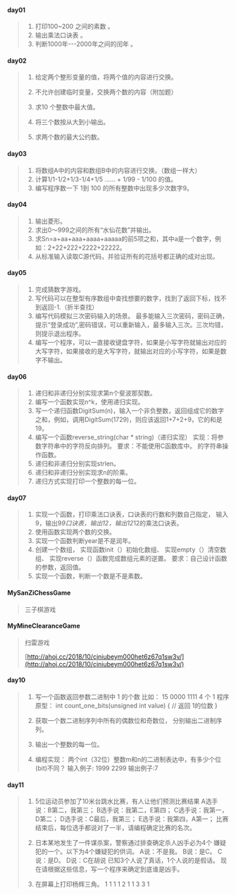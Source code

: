 #### day01

> 1. 打印100~200 之间的素数 。
> 2. 输出乘法口诀表 。
> 3. 判断1000年---2000年之间的闰年 。

#### day02

> 1. 给定两个整形变量的值，将两个值的内容进行交换。 
>
> 2. 不允许创建临时变量，交换两个数的内容（附加题） 
> 3. 求10 个整数中最大值。 
> 4. 将三个数按从大到小输出。 
> 5. 求两个数的最大公约数。

#### day03

> 1. 将数组A中的内容和数组B中的内容进行交换。（数组一样大）
> 2. 计算1/1-1/2+1/3-1/4+1/5 …… + 1/99 - 1/100 的值。
> 3. 编写程序数一下 1到 100 的所有整数中出现多少次数字9。 

#### day04

> 1. 输出菱形。
> 2. 求出0～999之间的所有“水仙花数”并输出。
> 3. 求Sn=a+aa+aaa+aaaa+aaaaa的前5项之和，其中a是一个数字，例如：2+22+222+2222+22222。
> 4. 从标准输入读取C源代码，并验证所有的花括号都正确的成对出现。 

#### day05

> 1. 完成猜数字游戏。
> 2. 写代码可以在整型有序数组中查找想要的数字，找到了返回下标，找不到返回-1.（折半查找）
> 3. 编写代码模拟三次密码输入的场景。 
>    最多能输入三次密码，密码正确，提示“登录成功”,密码错误，可以重新输入，最多输入三次。三次均错，则提示退出程序。
> 4. 编写一个程序，可以一直接收键盘字符，如果是小写字符就输出对应的大写字符，如果接收的是大写字符，就输出对应的小写字符，如果是数字不输出。

#### day06

> 1. 递归和非递归分别实现求第n个斐波那契数。
> 2. 编写一个函数实现n^k，使用递归实现。
> 3. 写一个递归函数DigitSum(n)，输入一个非负整数，返回组成它的数字之和，例如，调用DigitSum(1729)，则应该返回1+7+2+9，它的和是19。
> 4. 编写一个函数reverse_string(char * string)（递归实现） 
>    实现：将参数字符串中的字符反向排列。 
>    要求：不能使用C函数库中。
>    的字符串操作函数。
> 5. 递归和非递归分别实现strlen。
> 6. 递归和非递归分别实现求n的阶乘。
> 7. 递归方式实现打印一个整数的每一位。

#### day07

> 1. 实现一个函数，打印乘法口诀表，口诀表的行数和列数自己指定， 
>    输入9，输出9*9口诀表，输出12，输出12*12的乘法口诀表。 
> 2. 使用函数实现两个数的交换。
> 3. 实现一个函数判断year是不是润年。
> 4. 创建一个数组， 
>    实现函数init（）初始化数组、 
>    实现empty（）清空数组、 
>    实现reverse（）函数完成数组元素的逆置。 
>    要求：自己设计函数的参数，返回值。 
> 5. 实现一个函数，判断一个数是不是素数。

#### MySanZiChessGame

> 三子棋游戏

#### MyMineClearanceGame

> 扫雷游戏
>
> [http://ahoj.cc/2018/10/cjniubeym000het6z67q1sw3v/](http://ahoj.cc/2018/10/cjniubeym000het6z67q1sw3v/)

#### day10

> 1. 写一个函数返回参数二进制中 1 的个数 
>    比如： 15 0000 1111 4 个 1 
>    程序原型： 
>    int count_one_bits(unsigned int value) 
>    { 
>    // 返回 1的位数 
>    } 
>
> 2. 获取一个数二进制序列中所有的偶数位和奇数位， 
>    分别输出二进制序列。 
> 3. 输出一个整数的每一位。
> 4. 编程实现： 
>    两个int（32位）整数m和n的二进制表达中，有多少个位(bit)不同？ 
>    输入例子: 
>    1999 2299 
>    输出例子:7

#### day11

> 1. 
>    5位运动员参加了10米台跳水比赛，有人让他们预测比赛结果 
>    A选手说：B第二，我第三； 
>    B选手说：我第二，E第四； 
>    C选手说：我第一，D第二； 
>    D选手说：C最后，我第三； 
>    E选手说：我第四，A第一； 
>    比赛结束后，每位选手都说对了一半，请编程确定比赛的名次。 
>
> 2. 
>    日本某地发生了一件谋杀案，警察通过排查确定杀人凶手必为4个 
>    嫌疑犯的一个。以下为4个嫌疑犯的供词。 
>    A说：不是我。 
>    B说：是C。 
>    C说：是D。 
>    D说：C在胡说 
>    已知3个人说了真话，1个人说的是假话。 
>    现在请根据这些信息，写一个程序来确定到底谁是凶手。 
>
> 3. 在屏幕上打印杨辉三角。 
>    1 
>    1 1 
>    1 2 1 
>    1 3 3 1 